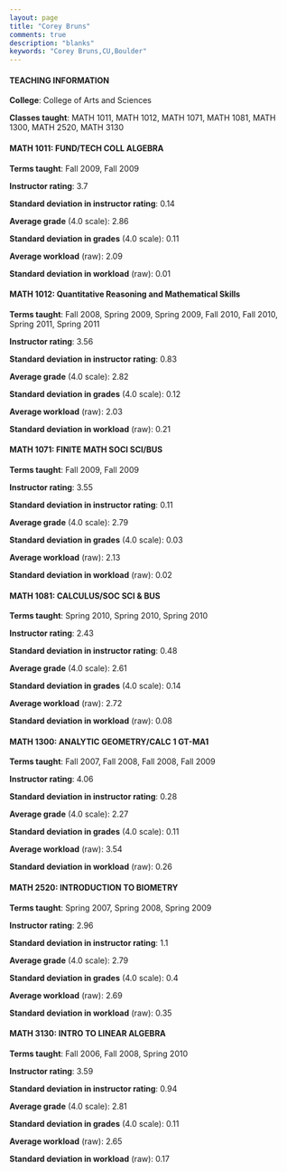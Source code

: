 ```yaml
---
layout: page
title: "Corey Bruns" 
comments: true
description: "blanks"
keywords: "Corey Bruns,CU,Boulder"
---
```

<head>
<script src="https://ajax.googleapis.com/ajax/libs/jquery/2.1.3/jquery.min.js"></script>
<script src="https://dl.dropboxusercontent.com/s/pc42nxpaw1ea4o9/highcharts.js?dl=0"></script>
<!-- <script src="../assets/js/highcharts.js"></script> -->
<style type="text/css">@font-face {
	font-family: "Bebas Neue";
	src: url(https://www.filehosting.org/file/details/544349/BebasNeue Regular.otf) format("opentype");
	}
	h1.Bebas { 
		font-family: "Bebas Neue", Verdana, Tahoma;
	}
</style>
</head>
	   
#### TEACHING INFORMATION

**College**: College of Arts and Sciences

**Classes taught**: MATH 1011, MATH 1012, MATH 1071, MATH 1081, MATH 1300, MATH 2520, MATH 3130

#### MATH 1011: FUND/TECH COLL ALGEBRA

**Terms taught**: Fall 2009, Fall 2009

**Instructor rating**: 3.7

**Standard deviation in instructor rating**: 0.14

**Average grade** (4.0 scale): 2.86

**Standard deviation in grades** (4.0 scale): 0.11

**Average workload** (raw): 2.09

**Standard deviation in workload** (raw): 0.01

#### MATH 1012: Quantitative Reasoning and Mathematical Skills

**Terms taught**: Fall 2008, Spring 2009, Spring 2009, Fall 2010, Fall 2010, Spring 2011, Spring 2011

**Instructor rating**: 3.56

**Standard deviation in instructor rating**: 0.83

**Average grade** (4.0 scale): 2.82

**Standard deviation in grades** (4.0 scale): 0.12

**Average workload** (raw): 2.03

**Standard deviation in workload** (raw): 0.21

#### MATH 1071: FINITE MATH SOCI SCI/BUS

**Terms taught**: Fall 2009, Fall 2009

**Instructor rating**: 3.55

**Standard deviation in instructor rating**: 0.11

**Average grade** (4.0 scale): 2.79

**Standard deviation in grades** (4.0 scale): 0.03

**Average workload** (raw): 2.13

**Standard deviation in workload** (raw): 0.02

#### MATH 1081: CALCULUS/SOC SCI & BUS

**Terms taught**: Spring 2010, Spring 2010, Spring 2010

**Instructor rating**: 2.43

**Standard deviation in instructor rating**: 0.48

**Average grade** (4.0 scale): 2.61

**Standard deviation in grades** (4.0 scale): 0.14

**Average workload** (raw): 2.72

**Standard deviation in workload** (raw): 0.08

#### MATH 1300: ANALYTIC GEOMETRY/CALC 1 GT-MA1

**Terms taught**: Fall 2007, Fall 2008, Fall 2008, Fall 2009

**Instructor rating**: 4.06

**Standard deviation in instructor rating**: 0.28

**Average grade** (4.0 scale): 2.27

**Standard deviation in grades** (4.0 scale): 0.11

**Average workload** (raw): 3.54

**Standard deviation in workload** (raw): 0.26

#### MATH 2520: INTRODUCTION TO BIOMETRY

**Terms taught**: Spring 2007, Spring 2008, Spring 2009

**Instructor rating**: 2.96

**Standard deviation in instructor rating**: 1.1

**Average grade** (4.0 scale): 2.79

**Standard deviation in grades** (4.0 scale): 0.4

**Average workload** (raw): 2.69

**Standard deviation in workload** (raw): 0.35

#### MATH 3130: INTRO TO LINEAR ALGEBRA

**Terms taught**: Fall 2006, Fall 2008, Spring 2010

**Instructor rating**: 3.59

**Standard deviation in instructor rating**: 0.94

**Average grade** (4.0 scale): 2.81

**Standard deviation in grades** (4.0 scale): 0.11

**Average workload** (raw): 2.65

**Standard deviation in workload** (raw): 0.17

